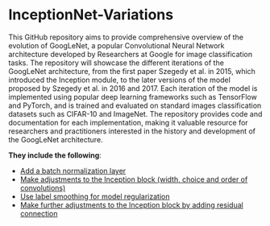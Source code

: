 # InceptionNet-Variations
This GitHub repository aims to provide comprehensive overview of the evolution of GoogLeNet, a popular Convolutional Neural Network architecture developed by Researchers at Google for image classification tasks. The repository will showcase the different iterations of the GoogLeNet architecture, from the first paper Szegedy et al. in 2015, which introduced the Inception module, to the later versions of the model proposed by Szegedy et al. in 2016 and 2017. Each iteration of the model is implemented using popular deep learning frameworks such as TensorFlow and PyTorch, and is trained and evaluated on standard images classification datasets such as CIFAR-10 and ImageNet. The repository provides code and documentation for each implementation, making it valuable resource for researchers and practitioners interested in the history and development of the GoogLeNet architecture.

__They include the following__: 

* [Add a batch normalization layer](https://arxiv.org/abs/1502.03167)
* [Make adjustments to the Inception block (width, choice and order of convolutions)](https://arxiv.org/abs/1512.00567)
* [Use label smoothing for model regularization](https://arxiv.org/abs/1512.00567)
* [Make further adjustments to the Inception block by adding residual connection](https://arxiv.org/abs/1602.07261)
